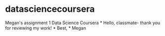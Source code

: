 # datasciencecoursera
Megan's assignment 1 Data Science Coursera
* 
Hello, classmate- thank you for reviewing my work!
* 
Best,
* 
Megan
